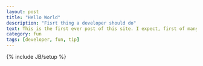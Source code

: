 ```yaml
---
layout: post
title: "Hello World"
description: "Fisrt thing a developer should do"
text: This is the first ever post of this site. I expect, first of many...
category: fun
tags: [developer, fun, tip]
---
```

{% include JB/setup %}
